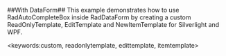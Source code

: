 ##With DataForm##
This example demonstrates how to use RadAutoCompleteBox inside RadDataForm by creating a custom ReadOnlyTemplate, EditTemplate
and NewItemTemplate for Silverlight and WPF.

<keywords:custom, readonlytemplate, edittemplate, itemtemplate>
